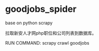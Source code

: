 # goodjobs_spider
base on python scrapy

拉取新安人才网php职位和公司列表到数据库。

RUN COMMAND:
scrapy crawl goodjobs
